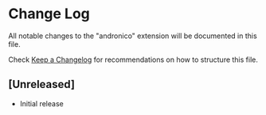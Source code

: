 # Change Log

All notable changes to the "andronico" extension will be documented in this file.

Check [Keep a Changelog](http://keepachangelog.com/) for recommendations on how to structure this file.

## [Unreleased]

- Initial release

